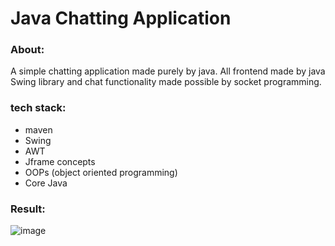 # Java Chatting Application 

### About:
A simple chatting application made purely by java. All frontend made by java Swing library and chat functionality made possible by socket programming. 

### tech stack: 
- maven 
- Swing
- AWT
- Jframe concepts
- OOPs (object oriented programming)
- Core Java

### Result: 
![image](https://github.com/AkashKamatCreates/Java-Chatting-Application/assets/100783004/65b4317c-9db3-43b0-aa98-dc82b9e112d2)
